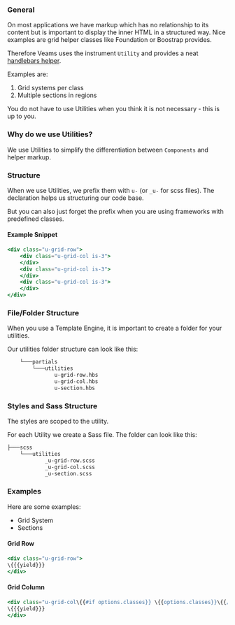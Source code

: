 ### General

On most applications we have markup which has no relationship to its content but is important to display the inner HTML in a structured way. Nice examples are grid helper classes like Foundation or Boostrap provides. 

Therefore Veams uses the instrument `Utility` and provides a neat [handlebars helper](/veams-cli/template-helper/overview.html#wrapwith-helper-block-helper-).
 
Examples are:

1. Grid systems per class
2. Multiple sections in regions

You do not have to use Utilities when you think it is not necessary - this is up to you.  

### Why do we use Utilities?

We use Utilities to simplify the differentiation between `Components` and helper markup.

### Structure

When we use Utilities, we prefix them with `u-` (or `_u-` for scss files). The declaration helps us structuring our code base. 

But you can also just forget the prefix when you are using frameworks with predefined classes.

#### Example Snippet

``` hbs
<div class="u-grid-row">
    <div class="u-grid-col is-3">
    </div>
    <div class="u-grid-col is-3">
    </div>
    <div class="u-grid-col is-3">
    </div>
</div>
```

### File/Folder Structure

When you use a Template Engine, it is important to create a folder for your utilities. 

Our utilities folder structure can look like this: 

``` bash
    └───partials
        └───utilities
               u-grid-row.hbs
               u-grid-col.hbs
               u-section.hbs

```

### Styles and Sass Structure

The styles are scoped to the utility. 

For each Utility we create a Sass file. The folder can look like this: 

``` bash
├───scss
	└───utilities
			_u-grid-row.scss
			_u-grid-col.scss
			_u-section.scss
```

### Examples

Here are some examples: 

* Grid System
* Sections

#### Grid Row

``` hbs
<div class="u-grid-row">
\{{{yield}}}
</div>
```

#### Grid Column

``` hbs
<div class="u-grid-col\{{#if options.classes}} \{{options.classes}}\{{/if}}">
\{{{yield}}}
</div>
```
